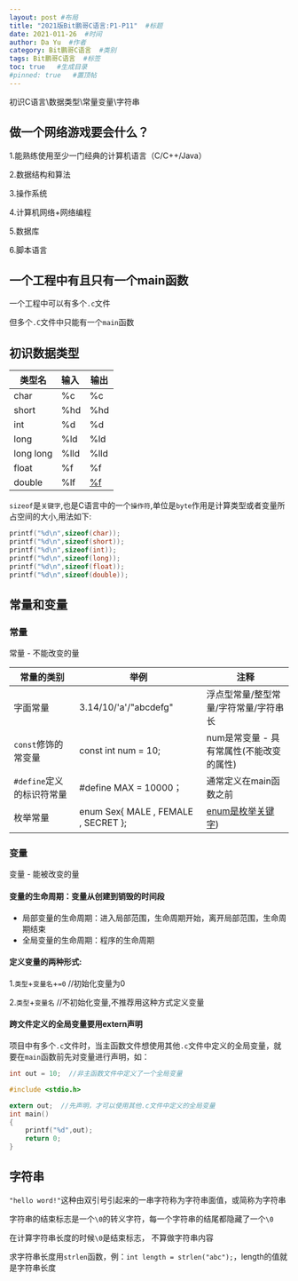 ```yaml
---
layout: post #布局
title: "2021版Bit鹏哥C语言:P1-P11"  #标题
date: 2021-011-26  #时间
author: Da Yu  #作者
category: Bit鹏哥C语言  #类别
tags: Bit鹏哥C语言  #标签
toc: true   #生成目录
#pinned: true   #置顶帖
---
```

初识C语言\数据类型\常量变量\字符串

## 做一个网络游戏要会什么？

1.能熟练使用至少一门经典的计算机语言（C/C++/Java）

2.数据结构和算法

3.操作系统

4.计算机网络+网络编程

5.数据库

6.脚本语言



## 一个工程中有且只有一个main函数

一个工程中可以有多个`.c`文件

但多个`.C`文件中只能有一个`main`函数



## 初识数据类型

| 类型名    | 输入 | 输出                                                         |
| --------- | :--- | ------------------------------------------------------------ |
| char      | %c   | %c                                                           |
| short     | %hd  | %hd                                                          |
| int       | %d   | %d                                                           |
| long      | %ld  | %ld                                                          |
| long long | %lld | %lld                                                         |
| float     | %f   | %f                                                           |
| double    | %lf  | [%f](https://blog.csdn.net/weixin_41162823/article/details/82930705) |

`sizeof`是`关键字`,也是C语言中的一个`操作符`,单位是`byte`作用是计算类型或者变量所占空间的大小,用法如下:

```C
printf("%d\n",sizeof(char));
printf("%d\n",sizeof(short));
printf("%d\n",sizeof(int));
printf("%d\n",sizeof(long));
printf("%d\n",sizeof(float));
printf("%d\n",sizeof(double));
```



## 常量和变量

### 常量

常量 - 不能改变的量

| 常量的类别                | 举例                                | 注释                                                       |
| ------------------------- | ----------------------------------- | ---------------------------------------------------------- |
| 字面常量                  | 3.14/10/'a'/"abcdefg"               | 浮点型常量/整型常量/字符常量/字符串长                      |
| `const`修饰的常变量       | const int num = 10;                 | num是常变量 - 具有常属性(不能改变的属性)                   |
| `#define`定义的标识符常量 | #define MAX = 10000；               | 通常定义在main函数之前                                     |
| 枚举常量                  | enum Sex{ MALE , FEMALE , SECRET }; | [enum是枚举关键字](http://c.biancheng.net/view/2034.html)) |



### 变量

变量 - 能被改变的量

#### 变量的生命周期：变量从创建到销毁的时间段

- 局部变量的生命周期：进入局部范围，生命周期开始，离开局部范围，生命周期结束
- 全局变量的生命周期：程序的生命周期



#### 定义变量的两种形式:

1.`类型`+`变量名`+`=0` //初始化变量为0

2.`类型`+`变量名`  //不初始化变量,不推荐用这种方式定义变量



#### 跨文件定义的全局变量要用extern声明

项目中有多个`.c`文件时，当主函数文件想使用其他`.c`文件中定义的全局变量，就要在`main`函数前先对变量进行声明，如：

```c
int out = 10;  //非主函数文件中定义了一个全局变量
```

```c
#include <stdio.h>

extern out;  //先声明，才可以使用其他.c文件中定义的全局变量
int main()
{
	printf("%d",out);
	return 0;
}
```



## 字符串

`"hello word!"`这种由双引号引起来的一串字符称为字符串面值，或简称为字符串

字符串的结束标志是一个`\0`的转义字符，每一个字符串的结尾都隐藏了一个`\0`

在计算字符串长度的时候`\0`是结束标志， 不算做字符串内容

求字符串长度用`strlen`函数，例：`int length = strlen("abc");`，length的值就是字符串长度